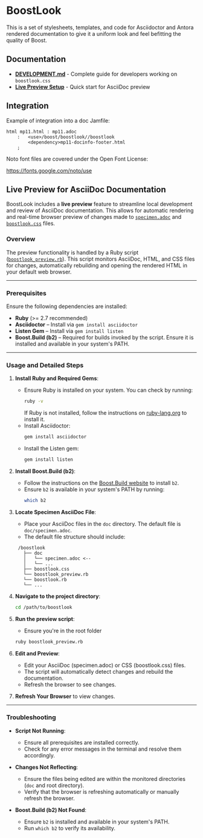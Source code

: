 # BoostLook

This is a set of stylesheets, templates, and code for Asciidoctor and
Antora rendered documentation to give it a uniform look and feel
befitting the quality of Boost.

## Documentation

- **[DEVELOPMENT.md](DEVELOPMENT.md)** - Complete guide for developers working on `boostlook.css`
- **[Live Preview Setup](#live-preview-for-asciidoc-documentation)** - Quick start for AsciiDoc preview

## Integration

Example of integration into a doc Jamfile:
```
html mp11.html : mp11.adoc
    :   <use>/boost/boostlook//boostlook
        <dependency>mp11-docinfo-footer.html
    ;
```

Noto font files are covered under the Open Font License:

https://fonts.google.com/noto/use

## Live Preview for AsciiDoc Documentation

BoostLook includes a **live preview** feature to streamline local development and review of AsciiDoc documentation. This allows for automatic rendering and real-time browser preview of changes made to [`specimen.adoc`](/doc/specimen.adoc) and [`boostlook.css`](/boostlook.css) files.

### Overview

The preview functionality is handled by a Ruby script ([`boostlook_preview.rb`](./boostlook_preview.rb)). This script monitors AsciiDoc, HTML, and CSS files for changes, automatically rebuilding and opening the rendered HTML in your default web browser.

---

### Prerequisites

Ensure the following dependencies are installed:

- **Ruby** (>= 2.7 recommended)
- **Asciidoctor** – Install via `gem install asciidoctor`
- **Listen Gem** – Install via `gem install listen`
- **Boost.Build (b2)** – Required for builds invoked by the script. Ensure it is installed and available in your system's PATH.

---

### Usage and Detailed Steps

1. **Install Ruby and Required Gems**:
    - Ensure Ruby is installed on your system. You can check by running:
      ```bash
      ruby -v
      ```
      If Ruby is not installed, follow the instructions on [ruby-lang.org](https://www.ruby-lang.org/en/documentation/installation/) to install it.
    - Install Asciidoctor:
      ```bash
      gem install asciidoctor
      ```
    - Install the Listen gem:
      ```bash
      gem install listen
      ```

2. **Install Boost.Build (b2)**:
    - Follow the instructions on the [Boost.Build website](https://boostorg.github.io/build/) to install `b2`.
    - Ensure `b2` is available in your system's PATH by running:
      ```bash
      which b2
      ```

3. **Locate Specimen AsciiDoc File**:
    - Place your AsciiDoc files in the `doc` directory. The default file is `doc/specimen.adoc`.
    -  The default file structure should include:

    ```
     /boostlook
       ├── doc
       │   └── specimen.adoc <--
       │   └── ...
       ├── boostlook.css
       └── boostlook_preview.rb
       └── boostlook.rb
       └── ...
     ```

4. **Navigate to the project directory**:
    ```bash
    cd /path/to/boostlook
    ```

5. **Run the preview script**:
    - Ensure you're in the root folder
    ```bash
    ruby boostlook_preview.rb
    ```

6. **Edit and Preview**:
    - Edit your AsciiDoc (specimen.adoc) or CSS (boostlook.css) files.
    - The script will automatically detect changes and rebuild the documentation.
    - Refresh the browser to see changes.

7. **Refresh Your Browser** to view changes.

---

### Troubleshooting

- **Script Not Running**:
  - Ensure all prerequisites are installed correctly.
  - Check for any error messages in the terminal and resolve them accordingly.

- **Changes Not Reflecting**:
  - Ensure the files being edited are within the monitored directories (`doc` and root directory).
  - Verify that the browser is refreshing automatically or manually refresh the browser.

- **Boost.Build (b2) Not Found**:
  - Ensure `b2` is installed and available in your system's PATH.
  - Run `which b2` to verify its availability.
